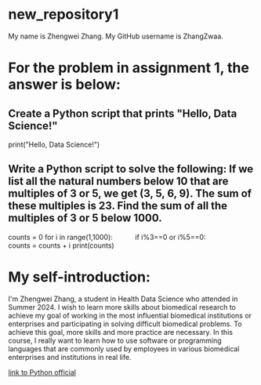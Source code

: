 # **new_repository1**
My name is Zhengwei Zhang. My GitHub username is ZhangZwaa.

# For the problem in assignment 1, the answer is below:

## Create a Python script that prints "Hello, Data Science!"
 
print("Hello, Data Science!") 

## Write a Python script to solve the following: If we list all the natural numbers below 10 that are multiples of 3 or 5, we get (3, 5, 6, 9). The sum of these multiples is 23. Find the sum of all the multiples of 3 or 5 below 1000. 

counts = 0
for i in range(1,1000): 
      if i%3==0 or i%5==0: 
             counts = counts + i
print(counts)

# My self-introduction:

I'm Zhengwei Zhang, a student in Health Data Science who attended in Summer 2024. I wish to learn more skills about biomedical research to achieve my goal of working in the most influential biomedical institutions or enterprises and participating in solving difficult biomedical problems. To achieve this goal, more skills and more practice are necessary. In this course, I really want to learn how to use software or programming languages that are commonly used by employees in various biomedical enterprises and institutions in real life.

[link to Python official]((https://www.python.org))
